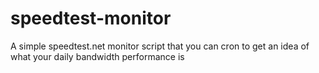 # speedtest-monitor
A simple speedtest.net monitor script that you can cron to get an idea of what your daily bandwidth performance is
